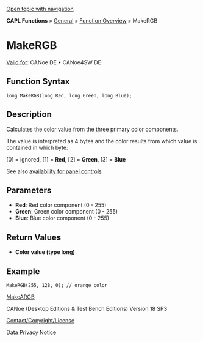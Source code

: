 [Open topic with navigation](../../../../../CANoeDEFamily.htm#Topics/CAPLFunctions/Other/Functions/CAPLfunctionMakeRGB.md)

**CAPL Functions** » [General](../CAPLGeneralStartPage.md) » [Function Overview](../CAPLfunctionsGeneralOverview.md) » MakeRGB

# MakeRGB

[Valid for](../../../Shared/FeatureAvailability.md): CANoe DE • CANoe4SW DE

## Function Syntax

```plaintext
long MakeRGB(long Red, long Green, long Blue);
```

## Description

Calculates the color value from the three primary color components.

The value is interpreted as 4 bytes and the color results from which value is contained in which byte:

[0] = ignored, [1] = **Red**, [2] = **Green**, [3] = **Blue**

See also [availability for panel controls](../../../../../Subsystems/VectorToolsEnvironment/Content/Topics/PanelDesigner/General/PanelDesignerCAPLFunctions.md)

## Parameters

- **Red**: Red color component (0 - 255)
- **Green**: Green color component (0 - 255)
- **Blue**: Blue color component (0 - 255)

## Return Values

- **Color value (type long)**

## Example

```plaintext
MakeRGB(255, 128, 0); // orange color
```

[MakeARGB](CAPLfunctionMakeARGB.md)

CANoe (Desktop Editions & Test Bench Editions) Version 18 SP3

[Contact/Copyright/License](../../../Shared/ContactCopyrightLicense.md)

[Data Privacy Notice](https://www.vector.com/int/en/company/get-info/privacy-policy/)
